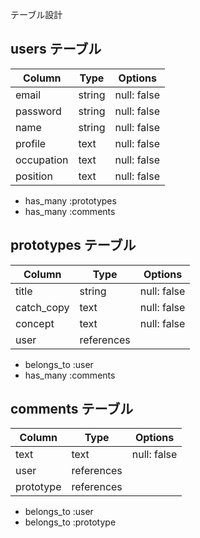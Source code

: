 テーブル設計

## users テーブル

| Column    | Type   | Options     |
| --------  | ------ | ----------- |
| email     | string | null: false |
| password  | string | null: false |
| name      | string | null: false |
| profile   | text   | null: false |
| occupation| text   | null: false |
| position  | text   | null: false |

* has_many :prototypes
* has_many :comments

## prototypes テーブル

| Column    | Type      | Options     |
| ------    | ------    | ----------- |
| title     | string    | null: false |
| catch_copy| text      | null: false |
| concept   | text      | null: false |
| user      | references|             |

* belongs_to :user
* has_many :comments

## comments テーブル

| Column    | Type       | Options                        |
| ------    | ---------- | ------------------------------ |
| text      | text       | null: false                    |
| user      | references |                                |
| prototype | references |                                |

* belongs_to :user
* belongs_to :prototype
